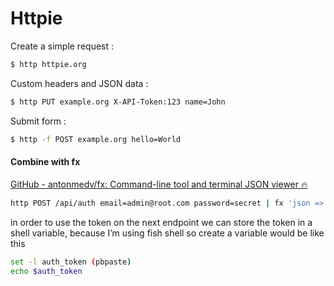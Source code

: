 Httpie
======

Create a simple request :

```bash
$ http httpie.org
```

Custom headers and JSON data :

```bash
$ http PUT example.org X-API-Token:123 name=John
```

Submit form :

```bash
$ http -f POST example.org hello=World
```

#### Combine with fx

[GitHub - antonmedv/fx: Command-line tool and terminal JSON viewer 🔥](https://github.com/antonmedv/fx)

```bash
http POST /api/auth email=admin@root.com password=secret | fx 'json => json.meta.token' | pbcopy
```

in order to use the token on the next endpoint we can store the token in a shell variable, because I’m using fish shell so create a variable would be like this

```bash
set -l auth_token (pbpaste)
echo $auth_token
```
